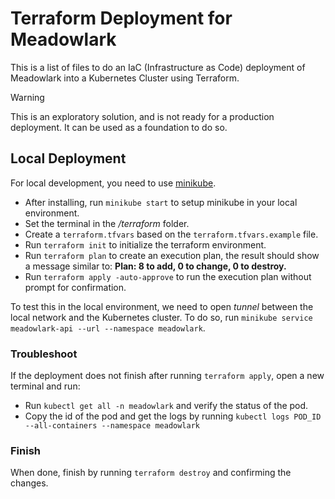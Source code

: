 # Terraform Deployment for Meadowlark

This is a list of files to do an IaC (Infrastructure as Code) deployment of
Meadowlark into a Kubernetes Cluster using Terraform.

> [!WARNING]
> This is an exploratory solution, and is not ready for a production
> deployment. It can be used as a foundation to do so.

## Local Deployment

For local development, you need to use
[minikube](https://minikube.sigs.k8s.io/docs/start/).

* After installing, run `minikube start` to setup minikube in your local
  environment.
* Set the terminal in the */terraform* folder.
* Create a `terraform.tfvars` based on the `terraform.tfvars.example` file.
* Run `terraform init` to initialize the terraform environment.
* Run `terraform plan` to create an execution plan, the result should show a
message similar to: **Plan: 8 to add, 0 to change, 0 to destroy.**
* Run `terraform apply -auto-approve` to run the execution plan without prompt
  for confirmation.

To test this in the local environment, we need to open *tunnel* between the
local network and the Kubernetes cluster. To do so, run `minikube service
meadowlark-api --url --namespace meadowlark`.

### Troubleshoot

If the deployment does not finish after running `terraform apply`, open a new
terminal and run:

* Run `kubectl get all -n meadowlark` and verify the status of the pod.
* Copy the id of the pod and get the logs by running `kubectl logs POD_ID
  --all-containers --namespace meadowlark`

### Finish

When done, finish by running `terraform destroy` and confirming the changes.
